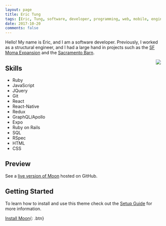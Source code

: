 ```yaml
---
layout: page
title: Eric Tung
tags: [Eric, Tung, software, developer, programming, web, mobile, engineer]
date: 2017-10-20
comments: false
---
```


Hello! My name is Eric, and I am a software developer. Previously, I worked as a structural engineer, and I had a large hand in projects such as the [SF Moma Expansion](https://cdn.vox-cdn.com/thumbor/sNVu3krxp28WZ9X9l-GnWaItip4=/0x240:1998x1364/1200x675/filters:focal(0x0:1818x1364)/cdn.vox-cdn.com/uploads/chorus_image/image/49437881/SFMOMA-4.0.jpg) and the [Sacramento Barn](http://ww3.hdnux.com/photos/57/67/33/12547794/5/920x920.jpg). 

<img style="float: right;" src="http://res.cloudinary.com/dfafbqoxx/image/upload/c_fit,r_30,w_300/v1508565263/eric_tung_ofnqm8.jpg">


## Skills
* Ruby
* JavaScript
* JQuery
* Git
* React
* React-Native
* Redux
* GraphQL/Apollo
* Expo
* Ruby on Rails
* SQL
* RSpec
* HTML
* CSS

## Preview

See a [live version of Moon](http://taylantatli.github.io/Moon) hosted on GitHub.

## Getting Started

To learn how to install and use this theme check out the [Setup Guide](http://taylantatli.me/Moon/moon-theme/) for more information.
      
[Install Moon](https://github.com/TaylanTatli/Moon){: .btn}
